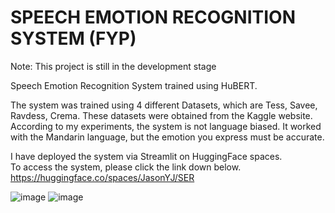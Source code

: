 # SPEECH EMOTION RECOGNITION SYSTEM (FYP)
Note: This project is still in the development stage

Speech Emotion Recognition System trained using HuBERT. 

The system was trained using 4 different Datasets, which are Tess, Savee, Ravdess, Crema. These datasets were obtained from the Kaggle website.
According to my experiments, the system is not language biased. It worked with the Mandarin language, but the emotion you express must be accurate.

I have deployed the system via Streamlit on HuggingFace spaces.<br>
To access the system, please click the link down below.<br>
https://huggingface.co/spaces/JasonYJ/SER

![image](https://github.com/user-attachments/assets/44ffbf4a-17fa-414e-88e8-6271326b00fa)
![image](https://github.com/user-attachments/assets/7b4d6068-66c8-4995-86d5-cc42332ce35f)

